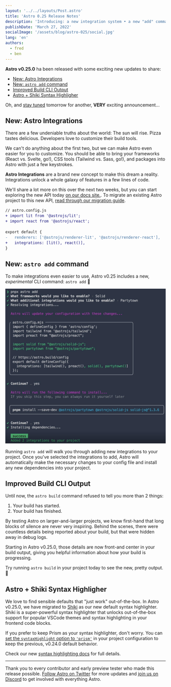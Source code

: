 ```yaml
---
layout: '../../layouts/Post.astro'
title: 'Astro 0.25 Release Notes'
description: 'Introducing: a new integration system • a new "add" command • shiki syntax highlighting • improved CLI build output'
publishDate: 'March 27, 2022'
socialImage: '/assets/blog/astro-025/social.jpg'
lang: 'en'
authors:
  - fred
  - ben
---
```


**Astro v0.25.0** ha been released with some exciting new updates to share:

- [New: Astro Integrations](#new-astro-integrations)
- [New: `astro add` command](#new-astro-add-command)
- [Improved Build CLI Output](#improved-build-cli-output)
- [Astro + Shiki Syntax Highligher](#astro--shiki-syntax-highligher)

Oh, and [stay tuned](https://twitter.com/astrodotbuild) tomorrow for another, **VERY** exciting announcement...
## New: Astro Integrations

There are a few undeniable truths about the world: The sun will rise. Pizza tastes delicious. Developers love to customize their build tools.

We can't do anything about the first two, but we can make Astro even easier for you to customize. You should be able to bring your frameworks (React vs. Svelte, go!), CSS tools (Tailwind vs. Sass, go!), and packages into Astro with just a few keystrokes.

**Astro Integrations** are a brand new concept to make this dream a reality. Integrations unlock a whole galaxy of features in a few lines of code.

We'll share a lot more on this over the next two weeks, but you can start exploring the new API today [on our docs site.](https://docs.astro.build/en/guides/integrations-guide/). To migrate an existing Astro project to this new API, [read through our migration guide](https://docs.astro.build/en/migrate/#astro-integrations).

```diff
// astro.config.js
+ import lit from '@astrojs/lit';
+ import react from '@astrojs/react';

export default {
-   renderers: ['@astrojs/renderer-lit', '@astrojs/renderer-react'],
+   integrations: [lit(), react()],
}
```

## New: `astro add` command

To make integrations even easier to use, Astro v0.25 includes a new, *experimental* CLI command: `astro add` 🚀

![astro add wizard to 1. enable frameworks 2. select other integrations 3. update your config 4. install all dependencies](/src/pages/blog/assets/astro-025/astro-add-demo.jpg)

Running `astro add` will walk you through adding new integrations to your project. Once you've selected the integrations to add, Astro will automatically make the necessary changes to your config file and install any new dependencies into your project.

## Improved Build CLI Output

Until now, the `astro build` command refused to tell you more than 2 things:
1. Your build has started.
2. Your build has finished.

By testing Astro on larger-and-larger projects, we know first-hand that long blocks of silence are never very inspiring. Behind the scenes, there were countless details being reported about your build, but that were hidden away in debug logs.

Starting in Astro v0.25.0, those details are now front-and center in your build output, giving you helpful information about how your build is progressing.

Try running `astro build` in your project today to see the new, pretty output. 🚀

## Astro + Shiki Syntax Highligher

We love to find sensible defaults that "just work" out-of-the-box. In Astro v0.25.0, we have migrated to [Shiki](https://github.com/shikijs/shiki) as our new default syntax highlighter. Shiki is a super-powerful syntax highlighter that unlocks out-of-the-box support for popular VSCode themes and syntax highlighting in your frontend code blocks.

If you prefer to keep Prism as your syntax highlighter, don't worry. You can [set the `syntaxHighlight` option to `'prism'`](/en/guides/markdown-content/#prism-configuration) in your project configuration to keep the previous, v0.24.0 default behavior.

Check our new [syntax highlighting docs](https://docs.astro.build/en/guides/markdown-content/#syntax-highlighting) for full details.

---

Thank you to every contributor and early preview tester who made this release possible. [Follow Astro on Twitter](https://twitter.com/astrodotbuild) for more updates and [join us on Discord](https://astro.build/chat) to get involved with everything Astro.

